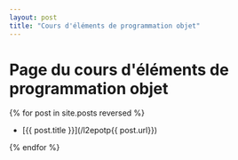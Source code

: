 ```yaml
---
layout: post
title: "Cours d'éléments de programmation objet"
---
```

Page du cours d'éléments de programmation objet
===============================================

{% for post in site.posts reversed %}

- [{{ post.title }}](/l2epotp{{ post.url}})

{% endfor %}

